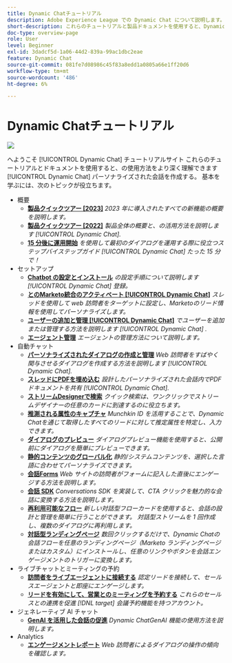 ```yaml
---
title: Dynamic Chatチュートリアル
description: Adobe Experience League での Dynamic Chat について説明します。 これらのチュートリアルとドキュメントを使用すると、Dynamic Chat を使用してパーソナライズされた会話を作成する方法をよく理解できます。
short-description: これらのチュートリアルと製品ドキュメントを使用すると、Dynamic Chatが機能する様々な方法をより深く理解できます。
doc-type: overview-page
role: User
level: Beginner
exl-id: 3dadcf5d-1a06-44d2-839a-99ac1dbc2eae
feature: Dynamic Chat
source-git-commit: 081fe7d08986c45f83a8edd1a0805a66e1ff20d6
workflow-type: tm+mt
source-wordcount: '486'
ht-degree: 6%

---
```


# Dynamic Chatチュートリアル

![](assets/dynamic-chat-header.png)

へようこそ [!UICONTROL Dynamic Chat]  チュートリアルサイト これらのチュートリアルとドキュメントを使用すると、の使用方法をより深く理解できます [!UICONTROL Dynamic Chat]  パーソナライズされた会話を作成する。 基本を学ぶには、次のトピックが役立ちます。

* 概要
   * **[製品クイックツアー [2023]](product-tour.md)**
     *2023 年に導入されたすべての新機能の概要を説明します。*
   * **[製品クイックツアー [2022]](product-tour.md)**
     *製品全体の概要と、の活用方法を説明します [!UICONTROL Dynamic Chat].*
   * **[15 分後に運用開始](go-live-in-15-minutes.md)**
     *を使用して最初のダイアログを運用する際に役立つステップバイステップガイド [!UICONTROL Dynamic Chat]  たった 15 分で！*
* セットアップ
   * **[Chatbot の設定とインストール](setup.md)**
     *の設定手順について説明します [!UICONTROL Dynamic Chat]  登録。*
   * **[とのMarketo統合のアクティベート [!UICONTROL Dynamic Chat]](marketo-integration.md)**
     *スレッドを使用して web 訪問者をターゲットに設定し、Marketoのリード情報を使用してパーソナライズします。*
   * **[ユーザーの追加と管理 [!UICONTROL Dynamic Chat]](user-management.md)**
     *でユーザーを追加または管理する方法を説明します [!UICONTROL Dynamic Chat] .*
   * **[エージェント管理](agent-management.md)**
     *エージェントの管理方法について説明します。*
* 自動チャット
   * **[パーソナライズされたダイアログの作成と管理](dialogue-management.md)**
     *Web 訪問者をすばやく関与させるダイアログを作成する方法を説明します [!UICONTROL Dynamic Chat].*
   * **[スレッドにPDFを埋め込む](document-cloud-integration.md)**
     *設計したパーソナライズされた会話内でPDFドキュメントを共有 [!UICONTROL Dynamic Chat].*
   * **[ストリームDesignerで検索](search-in-stream-designer.md)**
     *クイック検索は、ワンクリックでストリームデザイナーの任意のカードに到達するのに役立ちます。*
   * **[推測される属性のキャプチャ](capture-inferred-attributes.md)**
     *Munchkin ID を活用することで、Dynamic Chatを通じて取得したすべてのリードに対して推定属性を特定し、入力できます。*
   * **[ダイアログのプレビュー](dialogue-preview.md)**
     *ダイアログプレビュー機能を使用すると、公開前にダイアログを簡単にプレビューできます。*
   * **[静的コンテンツのグローバル化](globalization-of-static-content.md)**
     *静的/システムコンテンツを、選択した言語に合わせてパーソナライズできます。*
   * **[会話Forms](conversational-forms.md)**
     *Web サイトの訪問者がフォームに記入した直後にエンゲージする方法を説明します。*
   * **[会話 SDK](conversations-sdk.md)**
     *Conversations SDK を実装して、CTA クリックを魅力的な会話に変換する方法を説明します。*
   * **[再利用可能なフロー](reusable-flows.md)**
     *新しい対話型フローカードを使用すると、会話の設計と管理を簡単に行うことができます。 対話型ストリームを 1 回作成し、複数のダイアログに再利用します。*
   * **[対話型ランディングページ](conversational-landing-pages.md)**
     *数回クリックするだけで、Dynamic Chatの会話フローを任意のランディングページ（Marketo ランディングページまたはカスタム）にインストールし、任意のリンクやボタンを会話エンゲージメントのトリガーに変換します。*
* ライブチャットとミーティングの予約
   * **[訪問者をライブエージェントに接続する](connect-visitors-to-live-agents.md)**
     *認定リードを接続して、セールスエージェントと即座にエンゲージします。*
   * **[リードを有効にして、営業とのミーティングを予約する](meeting-booking.md)**
     *これらのセールスとの連携を促進 [!DNL target] 会議予約機能を持つアカウント。*
* ジェネレーティブ AI チャット
   * **[GenAI を活用した会話の促進](gen-ai-features.md)**
     *Dynamic ChatGenAI 機能の使用方法を説明します。*
* Analytics
   * **[エンゲージメントレポート](engagement-report.md)**
     *Web 訪問者によるダイアログの操作の傾向を確認します。*
